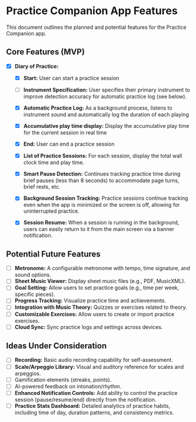 # Practice Companion App Features

This document outlines the planned and potential features for the Practice Companion app.

## Core Features (MVP)

*   [x] **Diary of Practice:**  
    *  [x] **Start:**  User can start a practice session
    *  [ ] **Instrument Specification:** User specifies their primary instrument to improve detection accuracy for automatic practice log (see below).
    *  [x] **Automatic Practice Log:** As a background process, listens to instrument sound and automatically log the duration of each playing
    *  [x] **Accumulative play time display:** Display the accumulative play time for the current session in real time
    *  [x] **End:**  User can end a practice session 
    *  [x] **List of Practice Sessions:**  For each session, display the total wall clock time and play time. 
    *  [x] **Smart Pause Detection:** Continues tracking practice time during brief pauses (less than 8 seconds) to accommodate page turns, brief rests, etc.
    *  [x] **Background Session Tracking:** Practice sessions continue tracking even when the app is minimized or the screen is off, allowing for uninterrupted practice.
    *  [x] **Session Resume:** When a session is running in the background, users can easily return to it from the main screen via a banner notification.



## Potential Future Features

*   [ ] **Metronome:** A configurable metronome with tempo, time signature, and sound options.
*   [ ] **Sheet Music Viewer:** Display sheet music files (e.g., PDF, MusicXML).
*   [ ] **Goal Setting:** Allow users to set practice goals (e.g., time per week, specific pieces).
*   [ ] **Progress Tracking:** Visualize practice time and achievements.
*   [ ] **Integration with Music Theory:** Quizzes or exercises related to theory.
*   [ ] **Customizable Exercises:** Allow users to create or import practice exercises.
*   [ ] **Cloud Sync:** Sync practice logs and settings across devices.

## Ideas Under Consideration

*   [ ] **Recording:** Basic audio recording capability for self-assessment.
*   [ ] **Scale/Arpeggio Library:** Visual and auditory reference for scales and arpeggios.
*   [ ] Gamification elements (streaks, points).
*   [ ] AI-powered feedback on intonation/rhythm. 
*   [ ] **Enhanced Notification Controls:** Add ability to control the practice session (pause/resume/end) directly from the notification.
*   [ ] **Practice Stats Dashboard:** Detailed analytics of practice habits, including time of day, duration patterns, and consistency metrics. 
